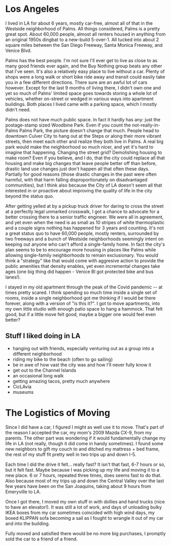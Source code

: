# Los Angeles

I lived in LA for about 6 years, mostly car-free, almost all of that in the Westside neighborhood of Palms. All things considered, Palms is a pretty great spot. About 60,000 people, almost all renters housed in anything from an original 1950s dingbat to a new-build 5-over-1. All tucked into about 2 square miles between the San Diego Freeway, Santa Monica Freeway, and Venice Blvd.

Palms has the best people. I'm not sure I'll ever get to live as close to as many good friends ever again, and the Buy Nothing group beats any other that I've seen. It's also a relatively easy place to live without a car. Plenty of shops were a long walk or short bike ride away and transit could easily take you in a few different directions. There sure are an awful lot of cars however. Except for the last 9 months of living there, I didn't own one and yet so much of Palms' limited space goes towards storing a whole lot of vehicles, whether on-street or wedged in various ways into apartment buildings. Both places I lived came with a parking space, which I mostly didn't need.

Palms does not have much public space. In fact it hardly has any: just the postage-stamp sized Woodbine Park. Even if you count the not-really-in-Palms Palms Park, the picture doesn't change that much. People head to downtown Culver City to hang out at the Steps or along their more vibrant streets, then meet each other and realize they both live in Palms. A real big park would make the neighborhood so much nicer, and yet it's hard to imagine that happening. Changing the street grid? Demolishing housing to make room? Even if you believe, and I do, that the city could replace all that housing and make big changes that leave people better off than before, drastic land use changes just don't happen all that often these days. Partially for good reasons (those drastic changes in the past were often harmful, with that harm falling disproportionately on disadvantaged communities), but I think also because the City of LA doesn't seem all that interested in or proactive about improving the quality of life in the city beyond the status quo.

After getting yelled at by a pickup truck driver for daring to cross the street at a perfectly legal unmarked crosswalk, I got a chance to advocate for a better crossing there to a senior traffic engineer. We were all in agreement, and yet even when the need is as small as 10 stripes of white thermoplastic and a couple signs nothing has happened for 3 years and counting. It's not a great status quo to have 60,000 people, mostly renters, surrounded by two freeways and a bunch of Westside neighborhoods seemingly intent on keeping out anyone who can't afford a single-family home. In fact the city's plan seems to be to encourage more housing in places like Palms while allowing single-family neighborhoods to remain exclusionary. You would think a "strategy" like that would come with aggresive action to provide the public amenities that density enables, yet even incremental changes take ages (one big thing did happen - Venice Bl got protected bike and bus lanes!).

I stayed in my old apartment through the peak of the Covid pandemic -- at times pretty scared. I think spending so much time inside a single set of rooms, inside a single neighborhood got me thinking if I would be there forever, along with a version of "is this it?". I got to move apartments, into my own little studio with enough patio space to hang a hammock. That felt good, but if a little move felt good, maybe a bigger one would feel even better?

## Stuff I liked doing in LA

* hanging out with friends, especially venturing out as a group into a different neighborhood
* riding my bike to the beach (often to go sailing)
* be in awe of how vast the city was and how I'll never fully know it
* get out to the Channel Islands
* an occasional long walk
* getting amazing tacos, pretty much anywhere
* CicLAvia
* museums

# The Logistics of Moving

Since I did have a car, I figured I might as well use it to move. That's part of the reason I accepted the car, my mom's 2009 Mazda CX-9, from my parents. The other part was wondering if it would fundamentally change my life in LA (not really, though it did come in handy sometimes). I found some new neighbors to gift my couch to and ditched my mattress + bed frame, the rest of my stuff fit pretty well in two trips up and down I-5.

Each time I did the drive it felt... really fast? It isn't that fast, 6-7 hours or so, but it felt fast. Maybe because I was picking up my life and moving it to a new place. 6 or 7 hours, repeated three times, does seems fast to do that. Also because most of my trips up and down the Central Valley over the last few years have been on the San Joaquins, taking about 9 hours from Emeryville to LA.

Once I got there, I moved my own stuff in with dollies and hand trucks (nice to have an elevator!). It was still a lot of work, and days of unloading bulky IKEA boxes from my car sometimes coincided with high wind days, my boxed KLIPPAN sofa becoming a sail as I fought to wrangle it out of my car and into the building.

Fully moved and satisfied there would be no more big purchases, I promptly sold the car to a friend of a friend.
